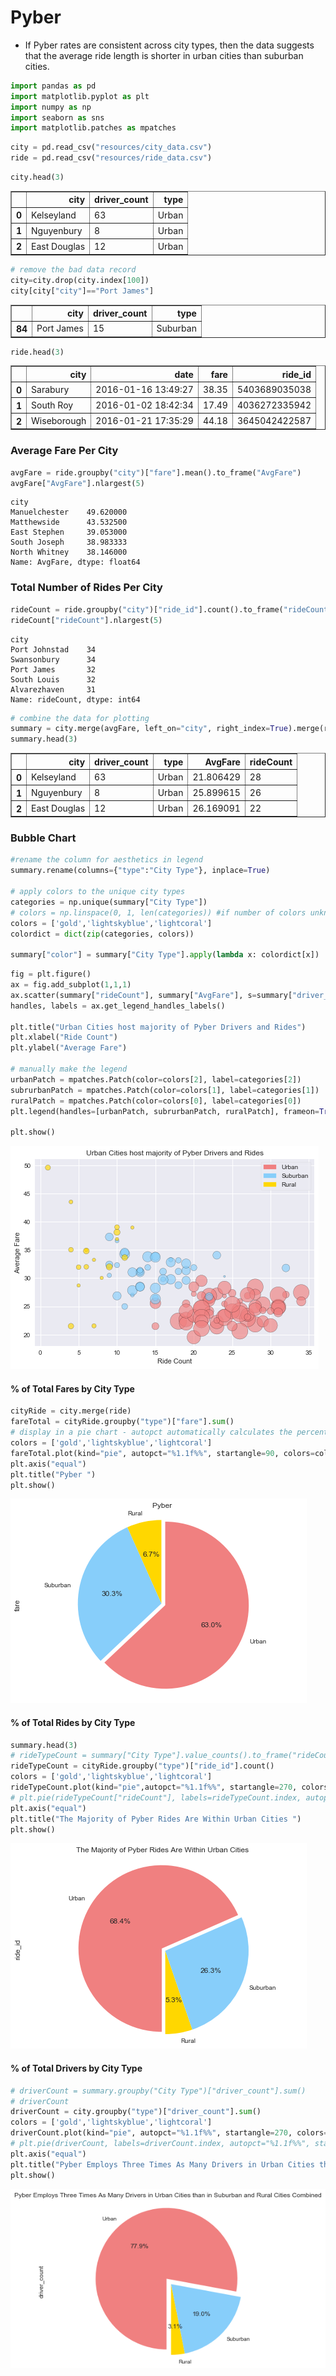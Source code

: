 
# Pyber
- If Pyber rates are consistent across city types, then the data suggests that the average ride length is shorter in urban cities than suburban cities.


```python
import pandas as pd
import matplotlib.pyplot as plt
import numpy as np
import seaborn as sns
import matplotlib.patches as mpatches
```


```python
city = pd.read_csv("resources/city_data.csv")
ride = pd.read_csv("resources/ride_data.csv")
```


```python
city.head(3)
```




<div>
<style>
    .dataframe thead tr:only-child th {
        text-align: right;
    }

    .dataframe thead th {
        text-align: left;
    }

    .dataframe tbody tr th {
        vertical-align: top;
    }
</style>
<table border="1" class="dataframe">
  <thead>
    <tr style="text-align: right;">
      <th></th>
      <th>city</th>
      <th>driver_count</th>
      <th>type</th>
    </tr>
  </thead>
  <tbody>
    <tr>
      <th>0</th>
      <td>Kelseyland</td>
      <td>63</td>
      <td>Urban</td>
    </tr>
    <tr>
      <th>1</th>
      <td>Nguyenbury</td>
      <td>8</td>
      <td>Urban</td>
    </tr>
    <tr>
      <th>2</th>
      <td>East Douglas</td>
      <td>12</td>
      <td>Urban</td>
    </tr>
  </tbody>
</table>
</div>




```python
# remove the bad data record
city=city.drop(city.index[100])
city[city["city"]=="Port James"]
```




<div>
<style>
    .dataframe thead tr:only-child th {
        text-align: right;
    }

    .dataframe thead th {
        text-align: left;
    }

    .dataframe tbody tr th {
        vertical-align: top;
    }
</style>
<table border="1" class="dataframe">
  <thead>
    <tr style="text-align: right;">
      <th></th>
      <th>city</th>
      <th>driver_count</th>
      <th>type</th>
    </tr>
  </thead>
  <tbody>
    <tr>
      <th>84</th>
      <td>Port James</td>
      <td>15</td>
      <td>Suburban</td>
    </tr>
  </tbody>
</table>
</div>




```python
ride.head(3)
```




<div>
<style>
    .dataframe thead tr:only-child th {
        text-align: right;
    }

    .dataframe thead th {
        text-align: left;
    }

    .dataframe tbody tr th {
        vertical-align: top;
    }
</style>
<table border="1" class="dataframe">
  <thead>
    <tr style="text-align: right;">
      <th></th>
      <th>city</th>
      <th>date</th>
      <th>fare</th>
      <th>ride_id</th>
    </tr>
  </thead>
  <tbody>
    <tr>
      <th>0</th>
      <td>Sarabury</td>
      <td>2016-01-16 13:49:27</td>
      <td>38.35</td>
      <td>5403689035038</td>
    </tr>
    <tr>
      <th>1</th>
      <td>South Roy</td>
      <td>2016-01-02 18:42:34</td>
      <td>17.49</td>
      <td>4036272335942</td>
    </tr>
    <tr>
      <th>2</th>
      <td>Wiseborough</td>
      <td>2016-01-21 17:35:29</td>
      <td>44.18</td>
      <td>3645042422587</td>
    </tr>
  </tbody>
</table>
</div>



### Average Fare Per City


```python
avgFare = ride.groupby("city")["fare"].mean().to_frame("AvgFare")
avgFare["AvgFare"].nlargest(5)
```




    city
    Manuelchester    49.620000
    Matthewside      43.532500
    East Stephen     39.053000
    South Joseph     38.983333
    North Whitney    38.146000
    Name: AvgFare, dtype: float64



### Total Number of Rides Per City


```python
rideCount = ride.groupby("city")["ride_id"].count().to_frame("rideCount")
rideCount["rideCount"].nlargest(5)
```




    city
    Port Johnstad    34
    Swansonbury      34
    Port James       32
    South Louis      32
    Alvarezhaven     31
    Name: rideCount, dtype: int64




```python
# combine the data for plotting
summary = city.merge(avgFare, left_on="city", right_index=True).merge(rideCount, left_on="city", right_index=True)
summary.head(3)
```




<div>
<style>
    .dataframe thead tr:only-child th {
        text-align: right;
    }

    .dataframe thead th {
        text-align: left;
    }

    .dataframe tbody tr th {
        vertical-align: top;
    }
</style>
<table border="1" class="dataframe">
  <thead>
    <tr style="text-align: right;">
      <th></th>
      <th>city</th>
      <th>driver_count</th>
      <th>type</th>
      <th>AvgFare</th>
      <th>rideCount</th>
    </tr>
  </thead>
  <tbody>
    <tr>
      <th>0</th>
      <td>Kelseyland</td>
      <td>63</td>
      <td>Urban</td>
      <td>21.806429</td>
      <td>28</td>
    </tr>
    <tr>
      <th>1</th>
      <td>Nguyenbury</td>
      <td>8</td>
      <td>Urban</td>
      <td>25.899615</td>
      <td>26</td>
    </tr>
    <tr>
      <th>2</th>
      <td>East Douglas</td>
      <td>12</td>
      <td>Urban</td>
      <td>26.169091</td>
      <td>22</td>
    </tr>
  </tbody>
</table>
</div>



### Bubble Chart


```python
#rename the column for aesthetics in legend
summary.rename(columns={"type":"City Type"}, inplace=True)

# apply colors to the unique city types
categories = np.unique(summary["City Type"])
# colors = np.linspace(0, 1, len(categories)) #if number of colors unknown, use this to do gray scale
colors = ['gold','lightskyblue','lightcoral']
colordict = dict(zip(categories, colors))  

summary["color"] = summary["City Type"].apply(lambda x: colordict[x])

```


```python
fig = plt.figure()
ax = fig.add_subplot(1,1,1)
ax.scatter(summary["rideCount"], summary["AvgFare"], s=summary["driver_count"]*10, c=summary["color"], alpha=.65, edgecolors="k")
handles, labels = ax.get_legend_handles_labels()

plt.title("Urban Cities host majority of Pyber Drivers and Rides")
plt.xlabel("Ride Count")
plt.ylabel("Average Fare")

# manually make the legend
urbanPatch = mpatches.Patch(color=colors[2], label=categories[2])
subrurbanPatch = mpatches.Patch(color=colors[1], label=categories[1])
ruralPatch = mpatches.Patch(color=colors[0], label=categories[0])
plt.legend(handles=[urbanPatch, subrurbanPatch, ruralPatch], frameon=True, loc="upper right")

plt.show()
```


![png](output_13_0.png)


#### % of Total Fares by City Type


```python
cityRide = city.merge(ride)
fareTotal = cityRide.groupby("type")["fare"].sum()
# display in a pie chart - autopct automatically calculates the percentage so we don't have to!
colors = ['gold','lightskyblue','lightcoral']
fareTotal.plot(kind="pie", autopct="%1.1f%%", startangle=90, colors=colors, explode=(0,0,.05))
plt.axis("equal")
plt.title("Pyber ")
plt.show()

```


![png](output_15_0.png)


#### % of Total Rides by City Type


```python
summary.head(3)
# rideTypeCount = summary["City Type"].value_counts().to_frame("rideCount")
rideTypeCount = cityRide.groupby("type")["ride_id"].count()
colors = ['gold','lightskyblue','lightcoral']
rideTypeCount.plot(kind="pie",autopct="%1.1f%%", startangle=270, colors=colors, explode=(0,0,0.05))
# plt.pie(rideTypeCount["rideCount"], labels=rideTypeCount.index, autopct="%1.1f%%", startangle=270, colors=colors, explode=(.05,0,0))
plt.axis("equal")
plt.title("The Majority of Pyber Rides Are Within Urban Cities ")
plt.show()
```


![png](output_17_0.png)


#### % of Total Drivers by City Type


```python
# driverCount = summary.groupby("City Type")["driver_count"].sum()
# driverCount
driverCount = city.groupby("type")["driver_count"].sum()
colors = ['gold','lightskyblue','lightcoral']
driverCount.plot(kind="pie", autopct="%1.1f%%", startangle=270, colors=colors, explode=(0,0,.1))
# plt.pie(driverCount, labels=driverCount.index, autopct="%1.1f%%", startangle=270, colors=colors, explode=(0,0,.1))
plt.axis("equal")
plt.title("Pyber Employs Three Times As Many Drivers in Urban Cities than in Suburban and Rural Cities Combined")
plt.show()
```


![png](output_19_0.png)

